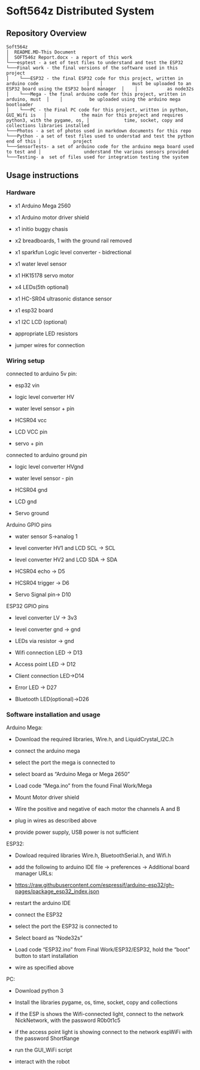Soft564z Distributed System
===========================

Repository Overview
-------------------

~~~~~~~~~~~~~~~~~~~~~~~~~~~~~~~~~~~~~~~~~~~~~~~~~~~~~~~~~~~~~~~~~~~~~~~~~~~~~~~~
Soft564z
│  README.MD-This Document
│  SOFT546z Report.docx - a report of this work
└───esptest - a set of test files to understand and test the ESP32
└───Final work - the final versions of the software used in this project
│    └───ESP32 - the final ESP32 code for this project, written in arduino code                  │    │           must be uploaded to an ESP32 board using the ESP32 board manager  │    │           as node32s
│    └───Mega - the final arduino code for this project, written in arduino, must  │    │          be uploaded using the arduino mega bootloader
│    └───PC - the Final PC code for this project, written in python, GUI_Wifi is   │             the main for this project and requires python3, with the pygame, os, │             time, socket, copy and collections libraries installed
└───Photos - a set of photos used in markdown documents for this repo
└───Python - a set of test files used to understad and test the python end of this │            project
└───SensorTests- a set of arduino code for the arduino mega board used to test and │                understand the various sensors provided
└───Testing- a  set of files used for integration testing the system
~~~~~~~~~~~~~~~~~~~~~~~~~~~~~~~~~~~~~~~~~~~~~~~~~~~~~~~~~~~~~~~~~~~~~~~~~~~~~~~~

Usage instructions
------------------

### Hardware

-   x1 Arduino Mega 2560

-   x1 Arduino motor driver shield

-   x1 initio buggy chasis

-   x2 breadboards, 1 with the ground rail removed

-   x1 sparkfun Logic level converter - bidrectional

-   x1 water level sensor

-   x1 HK15178 servo motor

-   x4 LEDs(5th optional)

-   x1 HC-SR04 ultrasonic distance sensor

-   x1 esp32 board

-   x1 I2C LCD (optional)

-   appropriate LED resistors

-   jumper wires for connection

### Wiring setup

connected to arduino 5v pin:

-   esp32 vin

-   logic level converter HV

-   water level sensor + pin

-   HCSR04 vcc

-   LCD VCC pin

-   servo + pin

connected to arduino ground pin

-   logic level converter HVgnd

-   water level sensor - pin

-   HCSR04 gnd

-   LCD gnd

-   Servo ground

Arduino GPIO pins

-   water sensor S-\>analog 1

-   level converter HV1 and LCD SCL -\> SCL

-   level converter HV2 and LCD SDA -\> SDA

-   HCSR04 echo -\> D5

-   HCSR04 trigger -\> D6

-   Servo Signal pin-\> D10

ESP32 GPIO pins

-   level converter LV -\> 3v3

-   level converter gnd -\> gnd

-   LEDs via resistor -\> gnd

-   Wifi connection LED -\> D13

-   Access point LED -\>  D12

-   Client connection LED-\>D14

-   Error LED -\> D27

-   Bluetooth LED(optional)-\>D26

### Software installation and usage 

Arduino Mega:

-   Download the required libraries, Wire.h, and LiquidCrystal_I2C.h

-   connect the arduino mega

-   select the port the mega is connected to

-   select board as “Arduino Mega or Mega 2650”

-   Load code “Mega.ino” from the found Final Work/Mega

-   Mount Motor driver shield

-   Wire the positive and negative of each motor the channels A and B

-   plug in wires as described above

-   provide power supply, USB power is not sufficient

ESP32:

-   Dowload required libraries Wire.h, BluetoothSerial.h, and Wifi.h

-   add the following to arduino IDE file -\> preferences -\> Additional board
    manager URLs:

-   https://raw.githubusercontent.com/espressif/arduino-esp32/gh-pages/package_esp32_index.json

-   restart the arduino IDE

-   connect the ESP32

-   select the port the ESP32 is connected to

-   Select board as “Node32s”

-   Load code “ESP32.ino” from Final Work/ESP32/ESP32, hold the “boot” button to
    start installation

-   wire as specified above

PC:

-   Download python 3

-   Install the libraries pygame, os, time, socket, copy and collections

-   if the ESP is shows the Wifi-connected light, connect to the network
    NickNetwork, with the password R0b0t1c5

-   if the access point light is showing connect to the network espWiFi with the
    password ShortRange

-   run the GUI_WiFi script

-   interact with the robot

 

 

 
